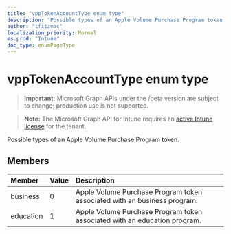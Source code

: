 ```yaml
---
title: "vppTokenAccountType enum type"
description: "Possible types of an Apple Volume Purchase Program token."
author: "tfitzmac"
localization_priority: Normal
ms.prod: "Intune"
doc_type: enumPageType
---
```


# vppTokenAccountType enum type

> **Important:** Microsoft Graph APIs under the /beta version are subject to change; production use is not supported.

> **Note:** The Microsoft Graph API for Intune requires an [active Intune license](https://go.microsoft.com/fwlink/?linkid=839381) for the tenant.

Possible types of an Apple Volume Purchase Program token.

## Members
|Member|Value|Description|
|:---|:---|:---|
|business|0|Apple Volume Purchase Program token associated with an business program.|
|education|1|Apple Volume Purchase Program token associated with an education program.|





